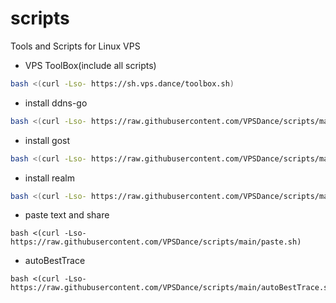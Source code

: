 # scripts
Tools and Scripts for Linux VPS

<!--
# cdn: https://cdn.jsdelivr.net/gh/:user/:repo/, https://cdn.jsdelivr.net/gh/cloudend/scripts@main/tools.sh
# cdn: https://hub.fastgit.org/:user/:repo/, https://hub.fastgit.org/zhboner/realm/releases/download/v1.4/realm
# cdn: https://ghproxy.com/https://github.com/:user/:repo/, https://ghproxy.com/https://github.com/zhboner/realm/releases/download/v1.4/realm
-->

- VPS ToolBox(include all scripts)
```sh
bash <(curl -Lso- https://sh.vps.dance/toolbox.sh)
```

- install ddns-go
```sh
bash <(curl -Lso- https://raw.githubusercontent.com/VPSDance/scripts/main/tools.sh) ddns-go -p
```
- install gost
```sh
bash <(curl -Lso- https://raw.githubusercontent.com/VPSDance/scripts/main/tools.sh) gost -p
```
- install realm
```sh
bash <(curl -Lso- https://raw.githubusercontent.com/VPSDance/scripts/main/tools.sh) realm -p
```

- paste text and share
```
bash <(curl -Lso- https://raw.githubusercontent.com/VPSDance/scripts/main/paste.sh)
```

- autoBestTrace
```
bash <(curl -Lso- https://raw.githubusercontent.com/VPSDance/scripts/main/autoBestTrace.sh)
```

<!--
update cache:

- https://purge.jsdelivr.net/gh/VPSDance/scripts@main/toolbox.sh
- https://purge.jsdelivr.net/gh/VPSDance/scripts@main/tools.sh
-->
